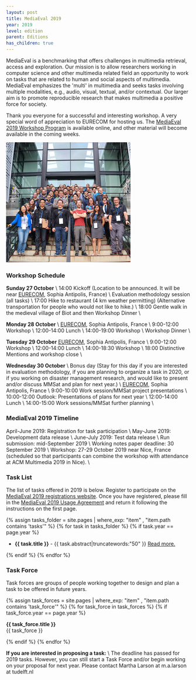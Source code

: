 ```yaml
---
layout: post
title: MediaEval 2019
year: 2019
level: edition
parent: Editions
has_children: true
---
```


MediaEval is a benchmarking that offers challenges in multimedia retrieval, access and exploration. Our mission is to allow researchers working in computer science and other multimedia related field an opportunity to work on tasks that are related to human and social aspects of multimedia. MediaEval emphasizes the 'multi' in multimedia and seeks tasks involving multiple modalities, e.g., audio, visual, textual, and/or contextual. Our larger aim is to promote reproducible research that makes multimedia a positive force for society.

Thank you everyone for a successful and interesting workshop. A very special word of appreciation to EURECOM for hosting us. The [MediaEval 2019 Workshop Program](http://multimediaeval.org/docs/MediaEval19_Program.pdf) is available online, and other material will become available in the coming weeks.

![image](/assets/img/editions/2019/groupphoto.jpeg)

### Workshop Schedule

**Sunday 27 October** \\
14:00 Kickoff (Location to be announced. It will be near [EURECOM](http://www.eurecom.fr/fr), Sophia Antipolis, France) \\
Evaluation methodology session (all tasks) \\
17:00 Hike to restaurant (4 km weather permitting) (Alternative transportation for people who would not like to hike.) \\
18:00 Gentle walk in the medieval village of Biot and then Workshop Dinner \\

**Monday 28 October** \\
[EURECOM](http://www.eurecom.fr/fr), Sophia Antipolis, France \\
9:00-12:00 Workshop \\
12:00-14:00 Lunch \\
14:00-19:00 Workshop \\
Workshop Dinner \\

**Tuesday 29 October**
[EURECOM](http://www.eurecom.fr/fr), Sophia Antipolis, France \\
9:00-12:00 Workshop \\
12:00-14:00 Lunch \\
14:00-18:30 Workshop \\
18:00 Distinctive Mentions and workshop close \\

**Wednesday 30 October** \\
Bonus day (Stay for this day if you are interested in evaluation methodology, if you are planning to organize a task in 2020, or if you working on disaster management research, and would like to present and/or discuss MMSat and plan for next year.) \\
[EURECOM](http://www.eurecom.fr/fr), Sophia Antipolis, France \\
9:00-10:00 Work session/MMSat project presentations \\
10:00-12:00 Outlook: Presentations of plans for next year \\
12:00-14:00 Lunch \\
14:00-15:00 Work sessions/MMSat further planning \\

### MediaEval 2019 Timeline 

April-June 2019: Registration for task participation \\
May-June 2019: Development data release \\
June-July 2019: Test data release \\
Run submission: mid-September 2019 \\
Working notes paper deadline: 30 September 2019 \\
Workshop: 27-29 October 2019 near Nice, France 
(scheduled so that participants can combine the workshop with attendance at ACM Multimedia 2019 in Nice). \\

### Task List

The list of tasks offered in 2019 is below. Register to participate on the [MediaEval 2019 registrations website](https://docs.google.com/forms/d/e/1FAIpQLSfxS4LPBhLQUTXSPT5vogtiSy7BuAKrPs6u6pZXcSV1Xs7XEQ/viewform). Once you have registered, please fill in the [MediaEval 2019 Usage Agreement](http://multimediaeval.org/docs/MediaEval2019_UsageAgreement.pdf) and return it following the instructions on the first page.

{% assign tasks_folder = site.pages | where_exp: "item" , "item.path contains 'tasks'" %}
{% for task in tasks_folder %}
 {% if task.year == page.year %}

  * **{{ task.title }}** - {{ task.abstract|truncatewords:"50" }} <a href="{{ task.url | relative_url }}">Read more.</a>

 {% endif %}
{% endfor %}

### Task Force

Task forces are groups of people working together to design and plan a task to be offered in future years.

{% assign task_forces = site.pages | where_exp: "item" , "item.path contains 'task_force'" %}
{% for task_force in task_forces %}
 {% if task_force.year == page.year %}

  **{{ task_force.title }}** \
  {{ task_force }}

 {% endif %}
{% endfor %}

**If you are interested in proposing a task:** \\
The deadline has passed for 2019 tasks. However, you can still start a Task Force and/or begin working on your proposal for next year. Please contact Martha Larson at m.a.larson at tudelft.nl